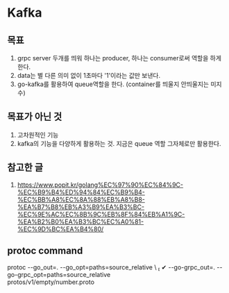 # Kafka

## 목표
1. grpc server 두개를 띄워 하나는 producer, 하나는 consumer로써 역할을 하게 한다.
2. data는 별 다른 의미 없이 1초마다 '1'이라는 값만 보낸다.
3. go-kafka를 활용하여 queue역할을 한다. (container를 띄울지 안띄울지는 미지수)

## 목표가 아닌 것
1. 고차원적인 기능
2. kafka의 기능을 다양하게 활용하는 것. 지금은 queue 역할 그자체로만 활용한다.

## 참고한 글
1. https://www.popit.kr/golang%EC%97%90%EC%84%9C-%EC%B9%B4%ED%94%84%EC%B9%B4-%EC%BB%A8%EC%8A%88%EB%A8%B8-%EA%B7%B8%EB%A3%B9%EA%B3%BC-%EC%9E%AC%EC%8B%9C%EB%8F%84%EB%A1%9C-%EA%B2%B0%EA%B3%BC%EC%A0%81-%EC%9D%BC%EA%B4%80/

## protoc command
protoc --go_out=. --go_opt=paths=source_relative \                                                                                                                 ✔
--go-grpc_out=. --go-grpc_opt=paths=source_relative \
protos/v1/empty/number.proto

